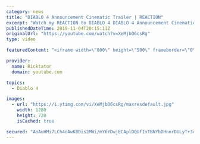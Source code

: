 ```yaml
---
category: news
title: "DIABLO 4 Announcement Cinematic Trailer | REACTION"
excerpt: "Watch my REACTION to DIABLO 4 DIABLO 4 Announcement Cinematic Trailer We finally get the announcement we've all wanted, Diablo 4 and Lillith are ..."
publishedDateTime: 2019-11-04T20:15:11Z
originalUrl: "https://youtube.com/watch?v=XeMjbO6csRg"
type: video

featuredContent: "<iframe width=\"800\" height=\"500\" frameborder=\"0\" src=\"https://www.youtube.com/embed/XeMjbO6csRg\" allow=\"accelerometer; autoplay; encrypted-media; gyroscope; picture-in-picture\" allowfullscreen></iframe>"

provider:
  name: Ricktator
  domain: youtube.com

topics:
  - Diablo 4

images:
  - url: "https://i.ytimg.com/vi/XeMjbO6csRg/maxresdefault.jpg"
    width: 1280
    height: 720
    isCached: true

secured: "AoAuHMi7LCh4oAwK8Dis2MWi/mY6YDwjECAplDQUfIxTBNYbDHnnrDULyT+3qKzpF998mRfNODRtJcvpnJEml7YjSQw8FWNhc93wgTGKIRHmBaJ4288YYilaZDf5KHSlEenKm//wyHA4CibZC3IDQGIF3p4f9rMLHzdkBUKM4kIon9Y21LqMelLEy1sVy9M7ZKm1HEfmR1P2xWcRYuv5ClwE5MAOcgmsSUev7Dg9Y1cK2vmk7Pn7nX6m6VY8UmInX5zcgX1LrTQtJ60K8lr/ph1DY4vuQHGQ/4oa7TTu3KtCdKt5sVZHr3FPCCu4PzBFCSdCNZS4e1+TyaZD/71/0CBpgBFn8HOnQx0FgUu0EAH9vF9mwBhs6+4LFh/cCRvaDSTyA5zmITILxsydn7jWETRiiyBf7Pv/PY3zoHErWeZQTcHHGmbxVbchUx9VH2xq;UAodmBIZcvGD6j7ly5Y3Dg=="
---
```


